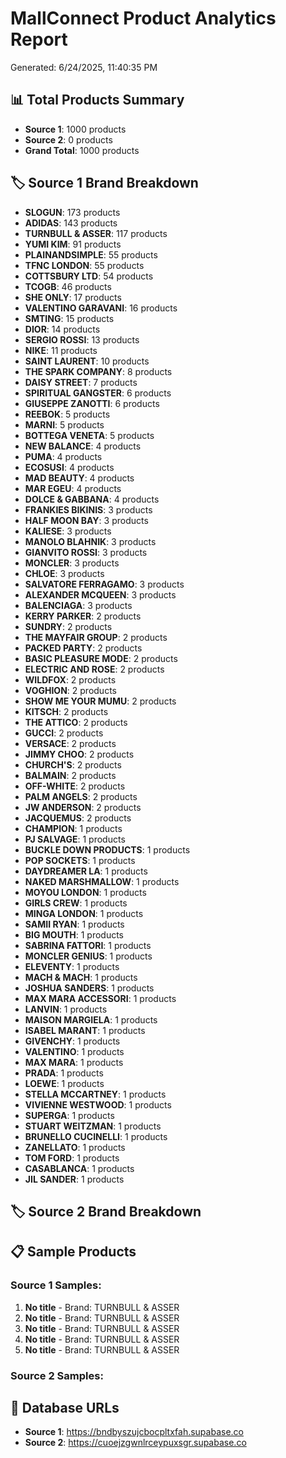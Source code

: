 # MallConnect Product Analytics Report
Generated: 6/24/2025, 11:40:35 PM

## 📊 Total Products Summary
- **Source 1**: 1000 products
- **Source 2**: 0 products  
- **Grand Total**: 1000 products

## 🏷️ Source 1 Brand Breakdown
- **SLOGUN**: 173 products
- **ADIDAS**: 143 products
- **TURNBULL & ASSER**: 117 products
- **YUMI KIM**: 91 products
- **PLAINANDSIMPLE**: 55 products
- **TFNC LONDON**: 55 products
- **COTTSBURY LTD**: 54 products
- **TCOGB**: 46 products
- **SHE ONLY**: 17 products
- **VALENTINO GARAVANI**: 16 products
- **SMTING**: 15 products
- **DIOR**: 14 products
- **SERGIO ROSSI**: 13 products
- **NIKE**: 11 products
- **SAINT LAURENT**: 10 products
- **THE SPARK COMPANY**: 8 products
- **DAISY STREET**: 7 products
- **SPIRITUAL GANGSTER**: 6 products
- **GIUSEPPE ZANOTTI**: 6 products
- **REEBOK**: 5 products
- **MARNI**: 5 products
- **BOTTEGA VENETA**: 5 products
- **NEW BALANCE**: 4 products
- **PUMA**: 4 products
- **ECOSUSI**: 4 products
- **MAD BEAUTY**: 4 products
- **MAR EGEU**: 4 products
- **DOLCE & GABBANA**: 4 products
- **FRANKIES BIKINIS**: 3 products
- **HALF MOON BAY**: 3 products
- **KALIESE**: 3 products
- **MANOLO BLAHNIK**: 3 products
- **GIANVITO ROSSI**: 3 products
- **MONCLER**: 3 products
- **CHLOE**: 3 products
- **SALVATORE FERRAGAMO**: 3 products
- **ALEXANDER MCQUEEN**: 3 products
- **BALENCIAGA**: 3 products
- **KERRY PARKER**: 2 products
- **SUNDRY**: 2 products
- **THE MAYFAIR GROUP**: 2 products
- **PACKED PARTY**: 2 products
- **BASIC PLEASURE MODE**: 2 products
- **ELECTRIC AND ROSE**: 2 products
- **WILDFOX**: 2 products
- **VOGHION**: 2 products
- **SHOW ME YOUR MUMU**: 2 products
- **KITSCH**: 2 products
- **THE ATTICO**: 2 products
- **GUCCI**: 2 products
- **VERSACE**: 2 products
- **JIMMY CHOO**: 2 products
- **CHURCH'S**: 2 products
- **BALMAIN**: 2 products
- **OFF-WHITE**: 2 products
- **PALM ANGELS**: 2 products
- **JW ANDERSON**: 2 products
- **JACQUEMUS**: 2 products
- **CHAMPION**: 1 products
- **PJ SALVAGE**: 1 products
- **BUCKLE DOWN PRODUCTS**: 1 products
- **POP SOCKETS**: 1 products
- **DAYDREAMER LA**: 1 products
- **NAKED MARSHMALLOW**: 1 products
- **MOYOU LONDON**: 1 products
- **GIRLS CREW**: 1 products
- **MINGA LONDON**: 1 products
- **SAMII RYAN**: 1 products
- **BIG MOUTH**: 1 products
- **SABRINA FATTORI**: 1 products
- **MONCLER GENIUS**: 1 products
- **ELEVENTY**: 1 products
- **MACH & MACH**: 1 products
- **JOSHUA SANDERS**: 1 products
- **MAX MARA ACCESSORI**: 1 products
- **LANVIN**: 1 products
- **MAISON MARGIELA**: 1 products
- **ISABEL MARANT**: 1 products
- **GIVENCHY**: 1 products
- **VALENTINO**: 1 products
- **MAX MARA**: 1 products
- **PRADA**: 1 products
- **LOEWE**: 1 products
- **STELLA MCCARTNEY**: 1 products
- **VIVIENNE WESTWOOD**: 1 products
- **SUPERGA**: 1 products
- **STUART WEITZMAN**: 1 products
- **BRUNELLO CUCINELLI**: 1 products
- **ZANELLATO**: 1 products
- **TOM FORD**: 1 products
- **CASABLANCA**: 1 products
- **JIL SANDER**: 1 products

## 🏷️ Source 2 Brand Breakdown


## 📋 Sample Products

### Source 1 Samples:
1. **No title** - Brand: TURNBULL & ASSER
2. **No title** - Brand: TURNBULL & ASSER
3. **No title** - Brand: TURNBULL & ASSER
4. **No title** - Brand: TURNBULL & ASSER
5. **No title** - Brand: TURNBULL & ASSER

### Source 2 Samples:


## 🔗 Database URLs
- **Source 1**: https://bndbyszujcbocpltxfah.supabase.co
- **Source 2**: https://cuoejzgwnlrceypuxsgr.supabase.co
